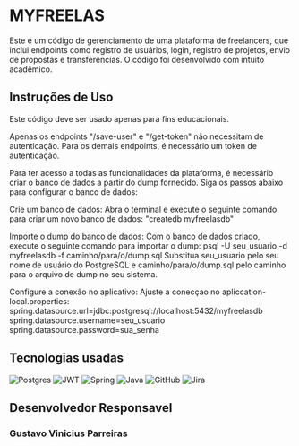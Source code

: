 # MYFREELAS
Este é um código de gerenciamento de uma plataforma de freelancers, que inclui endpoints como registro de usuários, login, registro de projetos, envio de propostas e transferências. O código foi desenvolvido com intuito acadêmico.

## Instruções de Uso
Este código deve ser usado apenas para fins educacionais.

Apenas os endpoints "/save-user" e "/get-token" não necessitam de autenticação.
Para os demais endpoints, é necessário um token de autenticação.

Para ter acesso a todas as funcionalidades da plataforma, é necessário criar o banco de dados a partir do dump fornecido. Siga os passos abaixo para configurar o banco de dados:

Crie um banco de dados:
Abra o terminal e execute o seguinte comando para criar um novo banco de dados:
"createdb myfreelasdb"

Importe o dump do banco de dados:
Com o banco de dados criado, execute o seguinte comando para importar o dump:
psql -U seu_usuario -d myfreelasdb -f caminho/para/o/dump.sql
Substitua seu_usuario pelo seu nome de usuário do PostgreSQL e caminho/para/o/dump.sql pelo caminho para o arquivo de dump no seu sistema.

Configure a conexão no aplicativo:
Ajuste a conecçao no apliccation-local.properties:
spring.datasource.url=jdbc:postgresql://localhost:5432/myfreelasdb
spring.datasource.username=seu_usuario
spring.datasource.password=sua_senha 
 
## Tecnologias usadas
![Postgres](https://img.shields.io/badge/postgres-%23316192.svg?style=for-the-badge&logo=postgresql&logoColor=white) ![JWT](https://img.shields.io/badge/JWT-black?style=for-the-badge&logo=JSON%20web%20tokens) ![Spring](https://img.shields.io/badge/spring-%236DB33F.svg?style=for-the-badge&logo=spring&logoColor=white) ![Java](https://img.shields.io/badge/java-%23ED8B00.svg?style=for-the-badge&logo=openjdk&logoColor=white) ![GitHub](https://img.shields.io/badge/github-%23121011.svg?style=for-the-badge&logo=github&logoColor=white) ![Jira](https://img.shields.io/badge/jira-%230A0FFF.svg?style=for-the-badge&logo=jira&logoColor=white)
## Desenvolvedor Responsavel
### Gustavo Vinicius Parreiras
